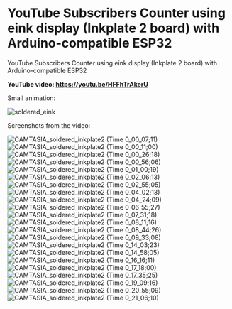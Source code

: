 # YouTube Subscribers Counter using eink display (Inkplate 2 board) with Arduino-compatible ESP32
YouTube Subscribers Counter using eink display (Inkplate 2 board) with Arduino-compatible ESP32

**YouTube video: https://youtu.be/HFFhTrAkerU**


Small animation:

![soldered_eink](https://github.com/upiir/arduino_youtube_sub_counter/assets/117754156/201e701d-ccb8-4450-9559-bb97a03758d3)


Screenshots from the video:

![CAMTASIA_soldered_inkplate2 (Time 0_00_07;11)](https://github.com/upiir/arduino_youtube_sub_counter/assets/117754156/8b736181-2948-4c87-8948-c0ed3b54a5e0)
![CAMTASIA_soldered_inkplate2 (Time 0_00_11;00)](https://github.com/upiir/arduino_youtube_sub_counter/assets/117754156/645f8c9f-b007-4273-b7e7-54d8a2608a85)
![CAMTASIA_soldered_inkplate2 (Time 0_00_26;18)](https://github.com/upiir/arduino_youtube_sub_counter/assets/117754156/baf46c32-2790-4aea-8c12-1d176190d807)
![CAMTASIA_soldered_inkplate2 (Time 0_00_56;06)](https://github.com/upiir/arduino_youtube_sub_counter/assets/117754156/68982655-6efb-4859-85bb-ff58df23258b)
![CAMTASIA_soldered_inkplate2 (Time 0_01_00;19)](https://github.com/upiir/arduino_youtube_sub_counter/assets/117754156/85187ed2-7491-4a86-acd0-4f5d4cff8d9b)
![CAMTASIA_soldered_inkplate2 (Time 0_02_06;13)](https://github.com/upiir/arduino_youtube_sub_counter/assets/117754156/53849dd8-26aa-49ac-916b-464e56d942b4)
![CAMTASIA_soldered_inkplate2 (Time 0_02_55;05)](https://github.com/upiir/arduino_youtube_sub_counter/assets/117754156/3616abf0-bfa3-4d0e-9143-5edbd817157e)
![CAMTASIA_soldered_inkplate2 (Time 0_04_02;13)](https://github.com/upiir/arduino_youtube_sub_counter/assets/117754156/658c0c26-b692-496d-bf7f-9e6892b3210a)
![CAMTASIA_soldered_inkplate2 (Time 0_04_24;09)](https://github.com/upiir/arduino_youtube_sub_counter/assets/117754156/4fa2358c-3149-4379-8894-838ad7052e43)
![CAMTASIA_soldered_inkplate2 (Time 0_06_55;27)](https://github.com/upiir/arduino_youtube_sub_counter/assets/117754156/e17b9b80-e3e9-488b-8577-73817cae678f)
![CAMTASIA_soldered_inkplate2 (Time 0_07_31;18)](https://github.com/upiir/arduino_youtube_sub_counter/assets/117754156/ecd54da5-6375-4682-9e7d-04e69b6db3d4)
![CAMTASIA_soldered_inkplate2 (Time 0_08_11;16)](https://github.com/upiir/arduino_youtube_sub_counter/assets/117754156/b7d711d2-a496-4b2b-a820-551660116c2d)
![CAMTASIA_soldered_inkplate2 (Time 0_08_44;26)](https://github.com/upiir/arduino_youtube_sub_counter/assets/117754156/520f85dc-b2e1-452d-87aa-2dd8b531995e)
![CAMTASIA_soldered_inkplate2 (Time 0_09_33;08)](https://github.com/upiir/arduino_youtube_sub_counter/assets/117754156/337b3b75-4a66-4644-9cd3-622a50c92648)
![CAMTASIA_soldered_inkplate2 (Time 0_14_03;23)](https://github.com/upiir/arduino_youtube_sub_counter/assets/117754156/f60ca48a-de12-41de-97af-df8044985c45)
![CAMTASIA_soldered_inkplate2 (Time 0_14_58;05)](https://github.com/upiir/arduino_youtube_sub_counter/assets/117754156/9b0c357e-bd15-4b02-a747-229df376f7ac)
![CAMTASIA_soldered_inkplate2 (Time 0_16_16;11)](https://github.com/upiir/arduino_youtube_sub_counter/assets/117754156/31bd457b-9f13-4f1a-8e9e-2d3e178351df)
![CAMTASIA_soldered_inkplate2 (Time 0_17_18;00)](https://github.com/upiir/arduino_youtube_sub_counter/assets/117754156/210f341e-cad5-4f66-8f9e-230c80d36f4e)
![CAMTASIA_soldered_inkplate2 (Time 0_17_35;25)](https://github.com/upiir/arduino_youtube_sub_counter/assets/117754156/0f58b489-51f1-4570-848d-bbab242cc262)
![CAMTASIA_soldered_inkplate2 (Time 0_19_09;16)](https://github.com/upiir/arduino_youtube_sub_counter/assets/117754156/80ff0e61-3377-4c16-b4a7-1df9da4230e6)
![CAMTASIA_soldered_inkplate2 (Time 0_20_55;09)](https://github.com/upiir/arduino_youtube_sub_counter/assets/117754156/c52c9c5a-1f5c-4d18-8959-d70e11e12b49)
![CAMTASIA_soldered_inkplate2 (Time 0_21_06;10)](https://github.com/upiir/arduino_youtube_sub_counter/assets/117754156/1dda29cb-9ac0-47e3-83eb-ecd47c0fa4d0)

